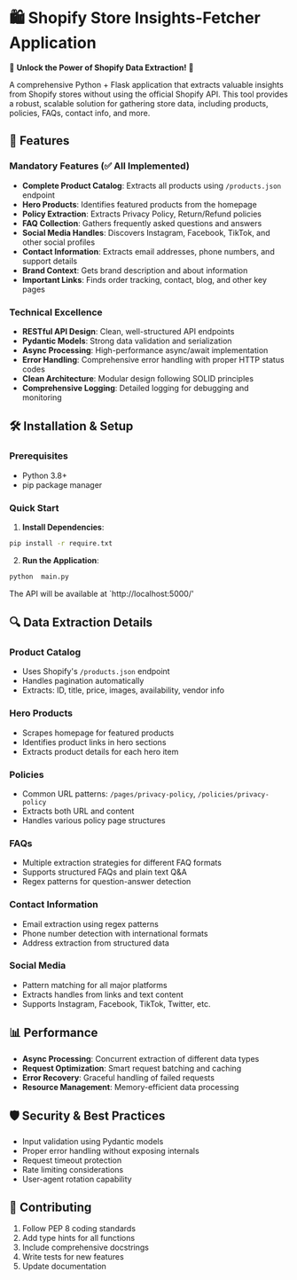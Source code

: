# 🛍️ Shopify Store Insights-Fetcher Application

🚀 **Unlock the Power of Shopify Data Extraction!** 🚀

A comprehensive Python + Flask application that extracts valuable insights from Shopify stores without using the official Shopify API. This tool provides a robust, scalable solution for gathering store data, including products, policies, FAQs, contact info, and more.


## 🚀 Features

### Mandatory Features (✅ All Implemented)
- **Complete Product Catalog**: Extracts all products using `/products.json` endpoint
- **Hero Products**: Identifies featured products from the homepage
- **Policy Extraction**: Extracts Privacy Policy, Return/Refund policies
- **FAQ Collection**: Gathers frequently asked questions and answers
- **Social Media Handles**: Discovers Instagram, Facebook, TikTok, and other social profiles
- **Contact Information**: Extracts email addresses, phone numbers, and support details
- **Brand Context**: Gets brand description and about information
- **Important Links**: Finds order tracking, contact, blog, and other key pages

### Technical Excellence
- **RESTful API Design**: Clean, well-structured API endpoints
- **Pydantic Models**: Strong data validation and serialization
- **Async Processing**: High-performance async/await implementation
- **Error Handling**: Comprehensive error handling with proper HTTP status codes
- **Clean Architecture**: Modular design following SOLID principles
- **Comprehensive Logging**: Detailed logging for debugging and monitoring

## 🛠️ Installation & Setup

### Prerequisites
- Python 3.8+
- pip package manager

### Quick Start

1. **Install Dependencies**:
```bash
pip install -r require.txt
```

2. **Run the Application**:
```bash
python  main.py
```

The API will be available at `http://localhost:5000/'


## 🔍 Data Extraction Details

### Product Catalog
- Uses Shopify's `/products.json` endpoint
- Handles pagination automatically
- Extracts: ID, title, price, images, availability, vendor info

### Hero Products
- Scrapes homepage for featured products
- Identifies product links in hero sections
- Extracts product details for each hero item

### Policies
- Common URL patterns: `/pages/privacy-policy`, `/policies/privacy-policy`
- Extracts both URL and content
- Handles various policy page structures

### FAQs
- Multiple extraction strategies for different FAQ formats
- Supports structured FAQs and plain text Q&A
- Regex patterns for question-answer detection

### Contact Information
- Email extraction using regex patterns
- Phone number detection with international formats
- Address extraction from structured data

### Social Media
- Pattern matching for all major platforms
- Extracts handles from links and text content
- Supports Instagram, Facebook, TikTok, Twitter, etc.

## 📊 Performance

- **Async Processing**: Concurrent extraction of different data types
- **Request Optimization**: Smart request batching and caching
- **Error Recovery**: Graceful handling of failed requests
- **Resource Management**: Memory-efficient data processing

## 🛡️ Security & Best Practices

- Input validation using Pydantic models
- Proper error handling without exposing internals
- Request timeout protection
- Rate limiting considerations
- User-agent rotation capability

## 🤝 Contributing

1. Follow PEP 8 coding standards
2. Add type hints for all functions
3. Include comprehensive docstrings
4. Write tests for new features
5. Update documentation

